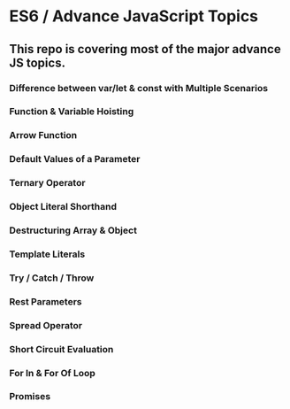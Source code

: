 # ES6 / Advance JavaScript Topics
## This repo is covering most of the major advance JS topics.

### Difference between var/let & const with Multiple Scenarios
### Function & Variable Hoisting
### Arrow Function
### Default Values of a Parameter
### Ternary Operator
### Object Literal Shorthand
### Destructuring Array & Object
### Template Literals
### Try / Catch / Throw
### Rest Parameters
### Spread Operator
### Short Circuit Evaluation
### For In & For Of Loop
### Promises
